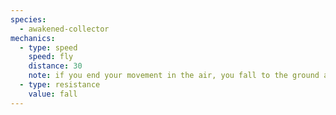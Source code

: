 ```yaml
---
species:
  - awakened-collector
mechanics:
  - type: speed
    speed: fly
    distance: 30
    note: if you end your movement in the air, you fall to the ground at the end of your turn
  - type: resistance
    value: fall
---
```


